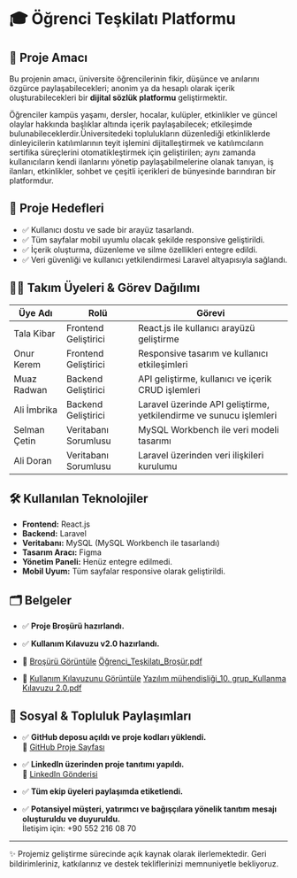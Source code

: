 # 🎓 Öğrenci Teşkilatı Platformu

## 📌 Proje Amacı
Bu projenin amacı, üniversite öğrencilerinin fikir, düşünce ve anılarını özgürce paylaşabilecekleri; anonim ya da hesaplı olarak içerik oluşturabilecekleri bir **dijital sözlük platformu** geliştirmektir.

Öğrenciler kampüs yaşamı, dersler, hocalar, kulüpler, etkinlikler ve güncel olaylar hakkında başlıklar altında içerik paylaşabilecek; etkileşimde bulunabileceklerdir.Üniversitedeki toplulukların düzenlediği etkinliklerde dinleyicilerin katılımlarının teyit işlemini
dijitalleştirmek ve katılımcıların sertifika süreçlerini otomatikleştirmek için geliştirilen; aynı zamanda kullanıcıların kendi ilanlarını yönetip paylaşabilmelerine olanak tanıyan, iş ilanları, etkinlikler, sohbet ve çeşitli içerikleri de bünyesinde barındıran bir platformdur.


## 🎯 Proje Hedefleri
- ✅ Kullanıcı dostu ve sade bir arayüz tasarlandı.  
- ✅ Tüm sayfalar mobil uyumlu olacak şekilde responsive geliştirildi.  
- ✅ İçerik oluşturma, düzenleme ve silme özellikleri entegre edildi.   
- ✅ Veri güvenliği ve kullanıcı yetkilendirmesi Laravel altyapısıyla sağlandı.

## 👨‍💻 Takım Üyeleri & Görev Dağılımı

| Üye Adı      | Rolü                | Görevi                                                      |
|-------------|---------------------|--------------------------------------------------------------|
| Tala Kibar  | Frontend Geliştirici | React.js ile kullanıcı arayüzü geliştirme                   |
| Onur Kerem  | Frontend Geliştirici | Responsive tasarım ve kullanıcı etkileşimleri               |
| Muaz Radwan | Backend Geliştirici  | API geliştirme, kullanıcı ve içerik CRUD işlemleri          |
| Ali İmbrika | Backend Geliştirici  | Laravel üzerinde API geliştirme, yetkilendirme ve sunucu işlemleri          |
| Selman Çetin| Veritabanı Sorumlusu | MySQL Workbench ile veri modeli tasarımı                    |
| Ali Doran   | Veritabanı Sorumlusu | Laravel üzerinden veri ilişkileri kurulumu                  |

## 🛠️ Kullanılan Teknolojiler
- **Frontend:** React.js  
- **Backend:** Laravel  
- **Veritabanı:** MySQL (MySQL Workbench ile tasarlandı)  
- **Tasarım Aracı:** Figma  
- **Yönetim Paneli:** Henüz entegre edilmedi.  
- **Mobil Uyum:** Tüm sayfalar responsive olarak geliştirildi.

## 🗂️ Belgeler
- ✅ **Proje Broşürü hazırlandı.**  
- ✅ **Kullanım Kılavuzu v2.0 hazırlandı.**  
- 🔗 [Broşürü Görüntüle](#)  [Öğrenci_Teşkilatı_Broşür.pdf](https://github.com/user-attachments/files/20542131/Ogrenci_Teskilati_Brosur.pdf)

- 🔗 [Kullanım Kılavuzunu Görüntüle](#) [Yazılım mühendisliği_10. grup_Kullanma Kılavuzu 2.0.pdf](https://github.com/user-attachments/files/20542144/Yazilim.muhendisligi_10.grup_Kullanma.Kilavuzu.2.0.pdf)


## 🔗 Sosyal & Topluluk Paylaşımları

- ✅ **GitHub deposu açıldı ve proje kodları yüklendi.**  
  🔗 [GitHub Proje Sayfası](https://github.com/imbirikaa/Ogrenci-Teskilati)

- ✅ **LinkedIn üzerinden proje tanıtımı yapıldı.**  
  🔗 [LinkedIn Gönderisi](https://www.linkedin.com/posts/ali-doran-4b8172261_%C3%B6%C4%9Frenci-te%C5%9Fkilat%C4%B1-bro%C5%9F%C3%BCr-activity-7335021382226927616-1Qr9/)

- ✅ **Tüm ekip üyeleri paylaşımda etiketlendi.**

- ✅ **Potansiyel müşteri, yatırımcı ve bağışçılara yönelik tanıtım mesajı oluşturuldu ve duyuruldu.**  
  İletişim için: +90 552 216 08 70


---

✨ Projemiz geliştirme sürecinde açık kaynak olarak ilerlemektedir. Geri bildirimleriniz, katkılarınız ve destek tekliflerinizi memnuniyetle bekliyoruz.
